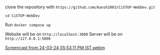 clone the repository with `https://github.com/Aansh2003/CiSTUP-WebDev.git`

```
cd CiSTUP-WebDev
```

Run `docker compose up`

Website will be on `http://localhost:3000`
Server will be on `http://127.0.0.1:5000`

[Screencast from 24-03-24 05:53:11 PM IST.webm](https://github.com/Aansh2003/CiSTUP-WebDev/assets/96300383/962cf154-94e2-48a7-bb34-1b41e5da7b0b)

